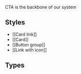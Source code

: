 CTA is the backbone of our system

## Styles

- [[Card link]]
- [[Card]]
- [[Button group]]
- [[Link with icon]]


## Types